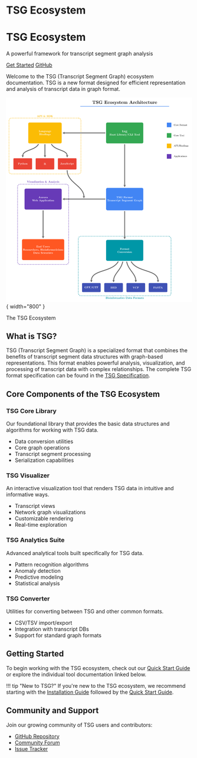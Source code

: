 # TSG Ecosystem

<div class="hero">
    <h1>TSG Ecosystem</h1>
    <p class="subtitle">A powerful framework for transcript segment graph analysis</p>
    <a href="./getting-started/quickstart" class="md-button md-button--primary">Get Started</a>
    <a href="https://github.com/TSGECO" class="md-button">GitHub</a>
</div>

Welcome to the TSG (Transcript Segment Graph) ecosystem documentation.
TSG is a new format designed for efficient representation and analysis of transcript data in graph format.

  ![TSECO Logo](images/tsgeco.png){ width="800" }
  <figcaption>The TSG Ecosystem</figcaption>

## What is TSG?

TSG (Transcript Segment Graph) is a specialized format that combines the benefits of transcript segment data structures with graph-based representations.
This format enables powerful analysis, visualization, and processing of transcript data with complex relationships.
The complete TSG format specification can be found in the [TSG Specification](https://github.com/TSGECO/tsg/blob/main/docs/tsg.pdf).

## Core Components of the TSG Ecosystem

<div class="card-grid">
    <div class="card">
        <h3>TSG Core Library</h3>
        <p>Our foundational library that provides the basic data structures and algorithms for working with TSG data.</p>
        <ul>
            <li>Data conversion utilities</li>
            <li>Core graph operations</li>
            <li>Transcript segment processing</li>
            <li>Serialization capabilities</li>
        </ul>
    </div>
    <div class="card">
        <h3>TSG Visualizer</h3>
        <p>An interactive visualization tool that renders TSG data in intuitive and informative ways.</p>
        <ul>
            <li>Transcript views</li>
            <li>Network graph visualizations</li>
            <li>Customizable rendering</li>
            <li>Real-time exploration</li>
        </ul>
    </div>
    <div class="card">
        <h3>TSG Analytics Suite</h3>
        <p>Advanced analytical tools built specifically for TSG data.</p>
        <ul>
            <li>Pattern recognition algorithms</li>
            <li>Anomaly detection</li>
            <li>Predictive modeling</li>
            <li>Statistical analysis</li>
        </ul>
    </div>
    <div class="card">
        <h3>TSG Converter</h3>
        <p>Utilities for converting between TSG and other common formats.</p>
        <ul>
            <li>CSV/TSV import/export</li>
            <li>Integration with transcript DBs</li>
            <li>Support for standard graph formats</li>
        </ul>
    </div>
</div>

## Getting Started

To begin working with the TSG ecosystem, check out our [Quick Start Guide](getting-started/quickstart.md) or explore the individual tool documentation linked below.

!!! tip "New to TSG?"
    If you're new to the TSG ecosystem, we recommend starting with the [Installation Guide](getting-started/installation.md) followed by the [Quick Start Guide](getting-started/quickstart.md).

## Community and Support

Join our growing community of TSG users and contributors:

- [GitHub Repository](https://github.com/TSGECO)
- [Community Forum](https://community.tsg-ecosystem.org)
- [Issue Tracker](https://github.com/TSGECO/issues)
